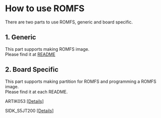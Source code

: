 # How to use ROMFS

There are two parts to use ROMFS, generic and board specific.

## 1. Generic

This part supports making ROMFS image.  
Please find it at [README](../external/contents/README.md)

## 2. Board Specific

This part supports making partition for ROMFS and programming a ROMFS image.  
Please find it at each README.


ARTIK053 [[Details]](../build/configs/artik053/README.md#romfs)

SIDK_S5JT200 [[Details]](../build/configs/sidk_s5jt200/README.md#romfs)


